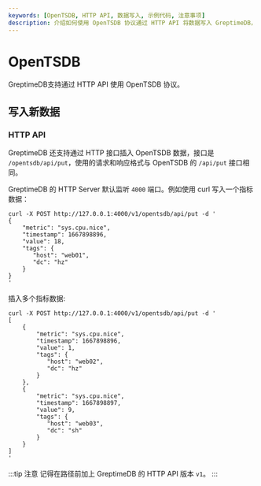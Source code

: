 ```yaml
---
keywords: [OpenTSDB, HTTP API, 数据写入, 示例代码, 注意事项]
description: 介绍如何使用 OpenTSDB 协议通过 HTTP API 将数据写入 GreptimeDB，包括示例代码和注意事项。
---
```


# OpenTSDB

GreptimeDB支持通过 HTTP API 使用 OpenTSDB 协议。

## 写入新数据

### HTTP API

GreptimeDB 还支持通过 HTTP 接口插入 OpenTSDB 数据，接口是 `/opentsdb/api/put`，使用的请求和响应格式与 OpenTSDB 的 `/api/put` 接口相同。

GreptimeDB 的 HTTP Server 默认监听 `4000` 端口。例如使用 curl 写入一个指标数据：

```shell
curl -X POST http://127.0.0.1:4000/v1/opentsdb/api/put -d '
{
    "metric": "sys.cpu.nice",
    "timestamp": 1667898896,
    "value": 18,
    "tags": {
       "host": "web01",
       "dc": "hz"
    }
}
'
```

插入多个指标数据:

```shell
curl -X POST http://127.0.0.1:4000/v1/opentsdb/api/put -d '
[
    {
        "metric": "sys.cpu.nice",
        "timestamp": 1667898896,
        "value": 1,
        "tags": {
           "host": "web02",
           "dc": "hz"
        }
    },
    {
        "metric": "sys.cpu.nice",
        "timestamp": 1667898897,
        "value": 9,
        "tags": {
           "host": "web03",
           "dc": "sh"
        }
    }
]
'
```

:::tip 注意
记得在路径前加上 GreptimeDB 的 HTTP API 版本 `v1`。
:::
